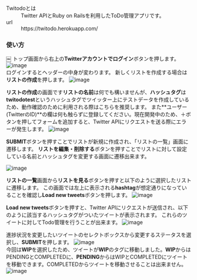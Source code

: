 <dl>
  <dt>Twitodoとは</dt>
  <dd>Twitter APIとRuby on Railsを利用したToDo管理アプリです。</dd>
  <dt>url</dt>
  <dd>https://twitodo.herokuapp.com/</dd>
</dl>

### 使い方
￼
トップ画面から右上の**Twitterアカウントでログイン**ボタンを押します。
![image](https://user-images.githubusercontent.com/55902529/81285587-b7b9ec80-909a-11ea-9a3f-38c581fe961a.png)
<br>
ログインするとヘッダーの中身が変わります。
新しくリストを作成する場合は**リストの作成**を押します。
![image](https://user-images.githubusercontent.com/55902529/81285787-010a3c00-909b-11ea-8a95-1ad057b32ca5.png)

**リストの作成**の画面です**リストの名前**は何でも構いませんが、**ハッシュタグ**は**twitodotest**というハッシュタグでツイッター上にテストデータを作成しているため、動作確認のために利用される際はこちらを推奨します。
また**ユーザー(TwitterのID)**の欄は何も触らずに登録してください。現在開発中のため、＋ボタンを押してフォームを追加すると、Twitter APIにリクエストを送る際にエラーが発生します。
![image](https://user-images.githubusercontent.com/55902529/81286641-585cdc00-909c-11ea-8443-9c7b0a1c322c.png)

**SUBMIT**ボタンを押すことでリストが新規に作成され、「リストの一覧」画面に遷移します。
**リストを編集・削除する**ボタンを押すことでリストに対して設定している名前とハッシュタグを変更する画面に遷移出来ます。

![image](https://user-images.githubusercontent.com/55902529/81286893-c903f880-909c-11ea-8283-843e9012ba5f.png)

**リストの一覧**画面から**リストを見る**ボタンを押すと以下のように選択したリストに遷移します。
この画面では左上に表示される**hashtag**が想定通りになっていることを確認し**Load new tweets**ボタンを押します。
![image](https://user-images.githubusercontent.com/55902529/81287480-c9e95a00-909d-11ea-98c8-1aea5f1d6d1c.png)

**Load new tweets**ボタンを押すと、Twitter APIにリクエストが送信され、以下のように該当するハッシュタグがついたツイートが表示されます。
これらのツイートに対してTodo管理を行うことが出来ます。
![image](https://user-images.githubusercontent.com/55902529/81288288-4fb9d500-909f-11ea-9fdc-2ef247c92c6b.png)

進捗状況を変更したいツイートのセレクトボックスから変更するステータスを選択し、**SUBMIT**を押します。
![image](https://user-images.githubusercontent.com/55902529/81288380-80017380-909f-11ea-9c39-1dfc230f4fa3.png)
<br>
今回は**WIP**を選択したため、ツイートが**WIP**のタグに移動しました。**WIP**からはPENDINGとCOMPLETEDに、**PENDING**からはWIPとCOMPLETEDにツイートを移動できます。COMPLETEDからツイートを移動させることは出来ません。
![image](https://user-images.githubusercontent.com/55902529/81288680-16359980-90a0-11ea-8840-1c70acc2be10.png)
